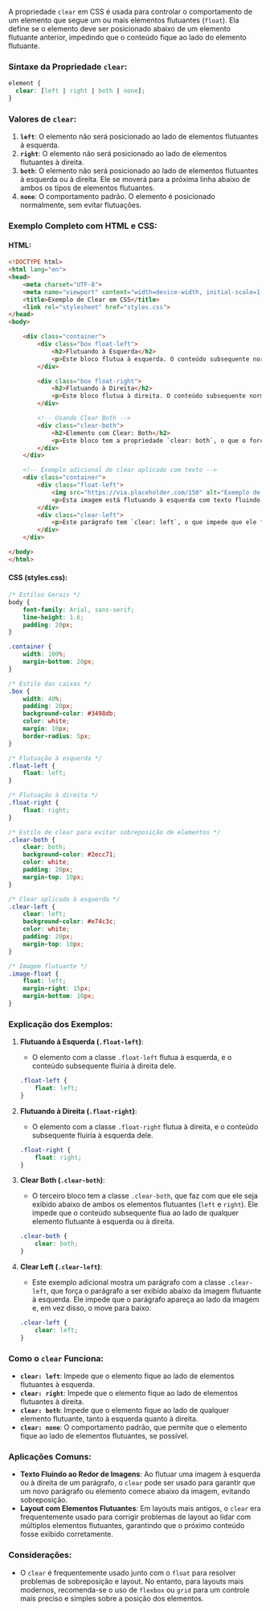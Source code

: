 A propriedade `clear` em CSS é usada para controlar o comportamento de um elemento que segue um ou mais elementos flutuantes (`float`). Ela define se o elemento deve ser posicionado abaixo de um elemento flutuante anterior, impedindo que o conteúdo fique ao lado do elemento flutuante.

### Sintaxe da Propriedade `clear`:
```css
element {
  clear: [left | right | both | none];
}
```

### Valores de `clear`:
1. **`left`**: O elemento não será posicionado ao lado de elementos flutuantes à esquerda.
2. **`right`**: O elemento não será posicionado ao lado de elementos flutuantes à direita.
3. **`both`**: O elemento não será posicionado ao lado de elementos flutuantes à esquerda ou à direita. Ele se moverá para a próxima linha abaixo de ambos os tipos de elementos flutuantes.
4. **`none`**: O comportamento padrão. O elemento é posicionado normalmente, sem evitar flutuações.

### Exemplo Completo com HTML e CSS:

#### HTML:
```html
<!DOCTYPE html>
<html lang="en">
<head>
    <meta charset="UTF-8">
    <meta name="viewport" content="width=device-width, initial-scale=1.0">
    <title>Exemplo de Clear em CSS</title>
    <link rel="stylesheet" href="styles.css">
</head>
<body>

    <div class="container">
        <div class="box float-left">
            <h2>Flutuando à Esquerda</h2>
            <p>Este bloco flutua à esquerda. O conteúdo subsequente normalmente fluiria à direita dele, exceto se o comportamento for modificado com `clear`.</p>
        </div>

        <div class="box float-right">
            <h2>Flutuando à Direita</h2>
            <p>Este bloco flutua à direita. O conteúdo subsequente normalmente fluiria à esquerda dele, exceto se for modificado com `clear`.</p>
        </div>

        <!-- Usando Clear Both -->
        <div class="clear-both">
            <h2>Elemento com Clear: Both</h2>
            <p>Este bloco tem a propriedade `clear: both`, o que o força a ser exibido abaixo de ambos os elementos flutuantes à esquerda e à direita.</p>
        </div>
    </div>

    <!-- Exemplo adicional de clear aplicado com texto -->
    <div class="container">
        <div class="float-left">
            <img src="https://via.placeholder.com/150" alt="Exemplo de Imagem Flutuante" class="image-float">
            <p>Esta imagem está flutuando à esquerda com texto fluindo ao redor dela. Podemos usar `clear` para garantir que o texto que vem depois dela comece em uma nova linha.</p>
        </div>
        <div class="clear-left">
            <p>Este parágrafo tem `clear: left`, o que impede que ele flua ao lado da imagem à esquerda. Ele começa logo abaixo dela.</p>
        </div>
    </div>

</body>
</html>
```

#### CSS (styles.css):
```css
/* Estilos Gerais */
body {
    font-family: Arial, sans-serif;
    line-height: 1.6;
    padding: 20px;
}

.container {
    width: 100%;
    margin-bottom: 20px;
}

/* Estilo das caixas */
.box {
    width: 40%;
    padding: 20px;
    background-color: #3498db;
    color: white;
    margin: 10px;
    border-radius: 5px;
}

/* Flutuação à esquerda */
.float-left {
    float: left;
}

/* Flutuação à direita */
.float-right {
    float: right;
}

/* Estilo de clear para evitar sobreposição de elementos */
.clear-both {
    clear: both;
    background-color: #2ecc71;
    color: white;
    padding: 20px;
    margin-top: 10px;
}

/* Clear aplicado à esquerda */
.clear-left {
    clear: left;
    background-color: #e74c3c;
    color: white;
    padding: 20px;
    margin-top: 10px;
}

/* Imagem flutuante */
.image-float {
    float: left;
    margin-right: 15px;
    margin-bottom: 10px;
}
```

### Explicação dos Exemplos:

1. **Flutuando à Esquerda (`.float-left`)**:
   - O elemento com a classe `.float-left` flutua à esquerda, e o conteúdo subsequente fluiria à direita dele.

   ```css
   .float-left {
       float: left;
   }
   ```

2. **Flutuando à Direita (`.float-right`)**:
   - O elemento com a classe `.float-right` flutua à direita, e o conteúdo subsequente fluiria à esquerda dele.

   ```css
   .float-right {
       float: right;
   }
   ```

3. **Clear Both (`.clear-both`)**:
   - O terceiro bloco tem a classe `.clear-both`, que faz com que ele seja exibido abaixo de ambos os elementos flutuantes (`left` e `right`). Ele impede que o conteúdo subsequente flua ao lado de qualquer elemento flutuante à esquerda ou à direita.

   ```css
   .clear-both {
       clear: both;
   }
   ```

4. **Clear Left (`.clear-left`)**:
   - Este exemplo adicional mostra um parágrafo com a classe `.clear-left`, que força o parágrafo a ser exibido abaixo da imagem flutuante à esquerda. Ele impede que o parágrafo apareça ao lado da imagem e, em vez disso, o move para baixo.

   ```css
   .clear-left {
       clear: left;
   }
   ```

### Como o `clear` Funciona:
- **`clear: left`**: Impede que o elemento fique ao lado de elementos flutuantes à esquerda.
- **`clear: right`**: Impede que o elemento fique ao lado de elementos flutuantes à direita.
- **`clear: both`**: Impede que o elemento fique ao lado de qualquer elemento flutuante, tanto à esquerda quanto à direita.
- **`clear: none`**: O comportamento padrão, que permite que o elemento fique ao lado de elementos flutuantes, se possível.

### Aplicações Comuns:
- **Texto Fluindo ao Redor de Imagens**: Ao flutuar uma imagem à esquerda ou à direita de um parágrafo, o `clear` pode ser usado para garantir que um novo parágrafo ou elemento comece abaixo da imagem, evitando sobreposição.
- **Layout com Elementos Flutuantes**: Em layouts mais antigos, o `clear` era frequentemente usado para corrigir problemas de layout ao lidar com múltiplos elementos flutuantes, garantindo que o próximo conteúdo fosse exibido corretamente.

### Considerações:
- O `clear` é frequentemente usado junto com o `float` para resolver problemas de sobreposição e layout. No entanto, para layouts mais modernos, recomenda-se o uso de `flexbox` ou `grid` para um controle mais preciso e simples sobre a posição dos elementos.
